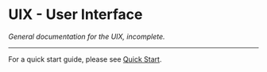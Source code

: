 # UIX - User Interface

_General documentation for the UIX, incomplete._

___

For a quick start guide, please see [Quick Start](QuickStart.md).
